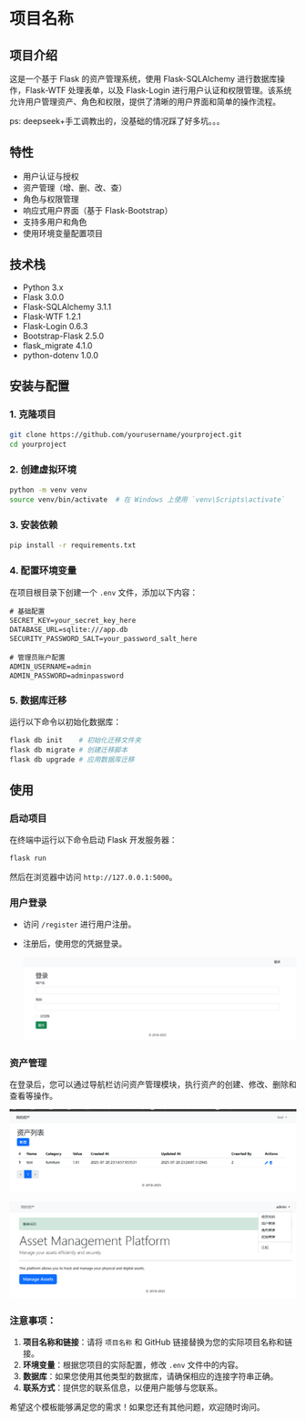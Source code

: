 # 项目名称

## 项目介绍

这是一个基于 Flask 的资产管理系统，使用 Flask-SQLAlchemy 进行数据库操作，Flask-WTF 处理表单，以及 Flask-Login 进行用户认证和权限管理。该系统允许用户管理资产、角色和权限，提供了清晰的用户界面和简单的操作流程。

ps: deepseek+手工调教出的，没基础的情况踩了好多坑。。。
## 特性

- 用户认证与授权
- 资产管理（增、删、改、查）
- 角色与权限管理
- 响应式用户界面（基于 Flask-Bootstrap）
- 支持多用户和角色
- 使用环境变量配置项目

## 技术栈

- Python 3.x
- Flask 3.0.0
- Flask-SQLAlchemy 3.1.1
- Flask-WTF 1.2.1
- Flask-Login 0.6.3
- Bootstrap-Flask 2.5.0
- flask_migrate 4.1.0
- python-dotenv 1.0.0

## 安装与配置

### 1. 克隆项目

```bash
git clone https://github.com/yourusername/yourproject.git
cd yourproject
```

### 2. 创建虚拟环境

```bash
python -m venv venv
source venv/bin/activate  # 在 Windows 上使用 `venv\Scripts\activate`
```

### 3. 安装依赖

```bash
pip install -r requirements.txt
```

### 4. 配置环境变量

在项目根目录下创建一个 `.env` 文件，添加以下内容：

```
# 基础配置
SECRET_KEY=your_secret_key_here
DATABASE_URL=sqlite:///app.db
SECURITY_PASSWORD_SALT=your_password_salt_here

# 管理员账户配置
ADMIN_USERNAME=admin
ADMIN_PASSWORD=adminpassword
```
### 5. 数据库迁移

运行以下命令以初始化数据库：

```bash
flask db init    # 初始化迁移文件夹
flask db migrate # 创建迁移脚本
flask db upgrade # 应用数据库迁移
```
## 使用

### 启动项目

在终端中运行以下命令启动 Flask 开发服务器：

```bash
flask run
```

然后在浏览器中访问 `http://127.0.0.1:5000`。

### 用户登录

- 访问 `/register` 进行用户注册。

- 注册后，使用您的凭据登录。

  ![image-20250721000534177](./assets/image-20250721000534177.png)

### 资产管理

在登录后，您可以通过导航栏访问资产管理模块，执行资产的创建、修改、删除和查看等操作。

![image-20250721000508744](./assets/image-20250721000508744.png)

![image-20250721000607835](./assets/image-20250721000607835.png)


### 注意事项：

1. **项目名称和链接**：请将 `项目名称` 和 GitHub 链接替换为您的实际项目名称和链接。
2. **环境变量**：根据您项目的实际配置，修改 `.env` 文件中的内容。
3. **数据库**：如果您使用其他类型的数据库，请确保相应的连接字符串正确。
4. **联系方式**：提供您的联系信息，以便用户能够与您联系。

希望这个模板能够满足您的需求！如果您还有其他问题，欢迎随时询问。
